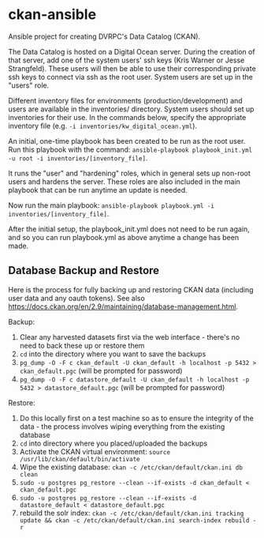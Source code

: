 # ckan-ansible

Ansible project for creating DVRPC's Data Catalog (CKAN).

The Data Catalog is hosted on a Digital Ocean server. During the creation of that server, add one of the system users' ssh keys (Kris Warner or Jesse Strangfeld). These users will then be able to use their corresponding private ssh keys to connect via ssh as the root user. System users are set up in the "users" role.

Different inventory files for environments (production/development) and users are available in the inventories/ directory. System users should set up inventories for their use. In the commands below, specify the appropriate inventory file (e.g. `-i inventories/kw_digital_ocean.yml`).

An initial, one-time playbook has been created to be run as the root user. Run this playbook with the command: `ansible-playbook playbook_init.yml -u root -i inventories/[inventory_file]`.

It runs the "user" and "hardening" roles, which in general sets up non-root users and hardens the server. These roles are also included in the main playbook that can be run anytime an update is needed.

Now run the main playbook: `ansible-playbook playbook.yml -i inventories/[inventory_file]`.

After the initial setup, the playbook_init.yml does not need to be run again, and so you can run playbook.yml as above anytime a change has been made.

## Database Backup and Restore

Here is the process for fully backing up and restoring CKAN data (including user data and any oauth tokens). See also <https://docs.ckan.org/en/2.9/maintaining/database-management.html>.

Backup:
  1. Clear any harvested datasets first via the web interface - there's no need to back these up or restore them
  2. `cd` into the directory where you want to save the backups
  3. `pg_dump -O -F c ckan_default -U ckan_default -h localhost -p 5432 > ckan_default.pgc` (will be prompted for password)
  4. `pg_dump -O -F c datastore_default -U ckan_default -h localhost -p 5432 > datastore_default.pgc` (will be prompted for password)

Restore:
  1. Do this locally first on a test machine so as to ensure the integrity of the data - the process involves wiping everything from the existing database
  2. `cd` into directory where you placed/uploaded the backups
  3. Activate the CKAN virtual environment: `source /usr/lib/ckan/default/bin/activate`
  4. Wipe the existing database: `ckan -c /etc/ckan/default/ckan.ini db clean`
  5. `sudo -u postgres pg_restore --clean --if-exists -d ckan_default < ckan_default.pgc`
  6. `sudo -u postgres pg_restore --clean --if-exists -d datastore_default < datastore_default.pgc`
  7. rebuild the solr index: `ckan -c /etc/ckan/default/ckan.ini tracking update && ckan -c /etc/ckan/default/ckan.ini search-index rebuild -r`
